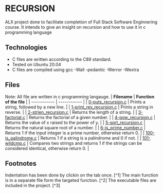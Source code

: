 # RECURSION

ALX project done to facilitate completion of Full Stack Software Enginnering course. It intends to give an insight on recursion and how to use it in c programming language

## Technologies
* C files are written according to the C89 standard.
* Tested on Ubuntu 20.04
* C files are compiled using gcc -Wall -pedantic -Werror -Wextra
## Files

Note: All file are written in c programming langauge.
| **Filename** | **Function of the file** |
| ------------ | ------------ |
| [0-puts_recursion.c](https://github.com/MamaiTheCoder/alx-low_level_programming/blob/master/0x08-recursion/0-puts_recursion.c) | Prints a string, followed by a new line. |
| [1-print_rev_recursion.c](https://github.com/MamaiTheCoder/alx-low_level_programming/blob/master/0x08-recursion/1-print_rev_recursion.c) | Prints a string in reverse. |
| [2-strlen_recursion.c](https://github.com/MamaiTheCoder/alx-low_level_programming/blob/master/0x08-recursion/2-strlen_recursion.c) | Returns the length of a string. |
| [3-factorial.c](https://github.com/MamaiTheCoder/alx-low_level_programming/blob/master/0x08-recursion/3-factorial.c) | Returns the factorial of a given number. |
| [4-pow_recursion.c](https://github.com/MamaiTheCoder/alx-low_level_programming/blob/master/0x08-recursion/4-pow_recursion.c) | Returns the value of x raised to the power of y. |
| [5-sqrt_recursion.c](https://github.com/MamaiTheCoder/alx-low_level_programming/blob/master/0x08-recursion/5-sqrt_recursion.c) | Returns the natural square root of a number. |
| [6-is_prime_number.c](https://github.com/MamaiTheCoder/alx-low_level_programming/blob/master/0x08-recursion/6-is_prime_number.c) | Returns 1 if the input integer is a prime number, otherwise return 0. |
| [100-is_palindrome.c](https://github.com/MamaiTheCoder/alx-low_level_programming/blob/master/0x08-recursion/100-is_palindrome.c) | Returns 1 if a string is a palindrome and 0 if not. |
| [101-wildcmp.c](https://github.com/MamaiTheCoder/alx-low_level_programming/blob/master/0x08-recursion/101-wildcmp.c) | Compares two strings and returns 1 if the strings can be considered identical, otherwise return 0. |
## Footnotes
Indentation has been done by clickin on the tab once. [^1]
The main function is in a separate file form the targeted function. [^2]
The executable files are included in the project. [^3]
